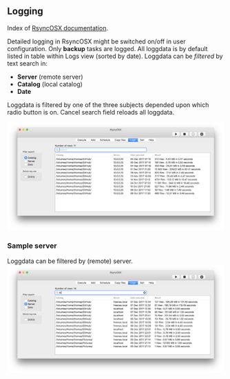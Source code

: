 ## Logging

Index of [RsyncOSX documentation](https://rsyncosx.github.io/Documentation/).

Detailed logging in RsyncOSX might be switched on/off in user configuration. Only **backup** tasks are logged. All loggdata is by default listed in table within Logs view (sorted by date). Loggdata can be _filtered_ by text search in:

- **Server** (remote server)
- **Catalog** (local catalog)
- **Date**

Loggdata is filtered by one of the three subjects depended upon which radio button is on. Cancel search field reloads all loggdata.

![Schedule](screenshots/master/logging/log1.png)

### Sample server

Loggdata can be filtered by (remote) server.
![Schedule](screenshots/master/logging/log2.png)
